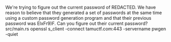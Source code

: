 We're trying to figure out the current password of REDACTED. We have reason to believe that they generated a set of passwords at the same time using a custom password generation program and that their previous password was ElxFr9)F. Can you figure out their current password?
src/main.rs
openssl s_client -connect tamuctf.com:443 -servername pwgen -quiet
